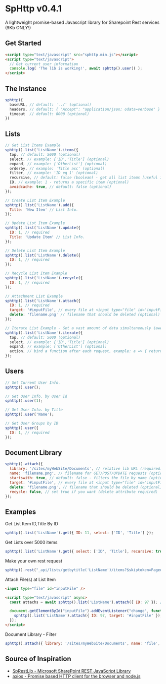 # SpHttp v0.4.1
A lightweight promise-based Javascript library for Sharepoint Rest services (9Kb ONLY!)

## Get Started
```html
<script type="text/javascript" src="sphttp.min.js"></script>
<script type="text/javascript">
  // Get current user information
  console.log( 'The lib is working!', await sphttp().user() );
</script>
```

## The Instance
```js
sphttp({
  baseURL, // default: '../' (optional)
  headers, // default: { "Accept": "application/json; odata=verbose" } (optional)
  timeout  // default: 8000 (optional)
})
```

## Lists
```js
// Get List Items Example
sphttp().list('ListName').items({
  top, // default: 5000 (optional)
  select, // example: ['ID','Title'] (optional)
  expand, // example: ['OtherList'] (optional)
  orderby, // example: 'Title asc' (optional)
  filter, // example: 'ID eq 1' (optional)
  recursive, // default: false (boolean) - get all list items [useful if the list is over 5000 items] (optional)
  ID, // example: 1 - returns a specific item (optional)
  avoidcache: true, // default: false (optional)
});

// Create List Item Example
sphttp().list('ListName').add({
  Title: 'New Item' // List Info.
});

// Update List Item Example
sphttp().list('ListName').update({
  ID: 1, // required
  Title: 'Update Item' // List Info.
});

// Delete List Item Example
sphttp().list('ListName').delete({
  ID: 1, // required
});

// Recycle List Item Example
sphttp().list('ListName').recycle({
  ID: 1, // required
});

// Attachment List Example
sphttp().list('ListName').attach({
  ID: 1, // required
  target: '#inputFile', // every file at <input type="file" id="inputFile" /> will be attached (optional)
  delete: 'filename.png' // filename that should be deleted (optional)
});

// Iterate List Example - Get a vast amount of data simultaneously (awesome for large lists like 50k of items)
sphttp().list('ListName').iterate({
  top, // default: 5000 (optional)
  select, // example: ['ID','Title'] (optional)
  expand, // example: ['OtherList'] (optional)
  action, // bind a function after each request, example: a => { return a.filter(b => b.ID === 93) } (optional)
});
```

## Users
```js
// Get Current User Info.
sphttp().user();

// Get User Info. by User Id
sphttp().user(1);

// Get User Info. by Title
sphttp().user('Name');

// Get User Groups by ID
sphttp().user({
  ID: 1, // required
});
```

## Document Library
```js
sphttp().attach({
  library: '/sites/myWebSite/Documents', // relative lib URL (required)
  name: 'filename.png', // filename for GET/POST/UPDATE requests (optional)
  startswith: true, // default: false - filters the file by name (optional)
  target: '#inputFile', // every file at <input type="file" id="inputFile" /> will be attached (optional)
  delete: 'filename.png', // filename that should be deleted (optional)
  recycle: false, // set true if you want (delete attribute required)
});
```

## Examples
Get List Item ID,Title By ID
```js
sphttp().list('ListName').get({ ID: 11, select: ['ID', 'Title'] });
```

Get Lists over 5000 items
```js
sphttp().list('ListName').get({ select: ['ID', 'Title'], recursive: true });
```

Make your own rest request
```js
sphttp().rest("_api/lists/getbytitle('ListName')/items?$skiptoken=Paged%3dTRUE%26p_ID%3d15000&$top=5000");
```

Attach File(s) at List Item
```html
<input type="file" id="inputFile" />

<script type="text/javascript" async>
  const attachs = await sphttp().list('ListName').attach({ ID: 97 }); // getter

  document.getElementById("inputFile").addEventListener("change", function(e) {
    sphttp().list('ListName').attach({ ID: 97, target: '#inputFile' }); // setter - Warning: this method does not overwrite!
  });
</script>
```

Document Library - Filter
```js
sphttp().attach({ library: '/sites/myWebSite/Documents', name: 'file', startswith: true });
```

## Source of Inspiration
- [SpRestLib - Microsoft SharePoint REST JavaScript Library](https://github.com/gitbrent/SpRestLib/)
- [axios - Promise based HTTP client for the browser and node.js](https://github.com/axios/axios)
